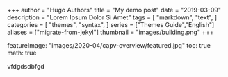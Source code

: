 +++
author = "Hugo Authors"
title = "My demo post"
date = "2019-03-09"
description = "Lorem Ipsum Dolor Si Amet"
tags = [
    "markdown",
    "text",
]
categories = [
    "themes",
    "syntax",
]
series = ["Themes Guide","English"]
aliases = ["migrate-from-jekyl"]
thumbnail = "images/building.png"
+++

featureImage: "images/2020-04/capv-overview/featured.jpg"
toc: true
math: true

vfdgdsdbfgd